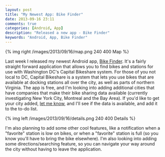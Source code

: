 ```yaml
---
layout: post
title: "My Newest App: Bike Finder"
date: 2013-09-16 23:11
comments: true
categories: [Android, App]
description: "Released a new app - Bike Finder"
keywords: "Android, App, Bike Finder"
---
```


{% img right /images/2013/09/16/map.png 240 400 Map %}

Last week I released my newest Android app, [Bike Finder](https://play.google.com/store/apps/details?id=org.michaelevans.bikefinder&referrer=utm_source%3Dblog). It's a fairly straight forward application that allows you to find bikes and stations for use with Washington DC's Capital Bikeshare system. For those of you not local to DC, Capital Bikeshare is a system that lets you use bikes that are available at docking stations all over the city, as well as parts of northern Virginia. The app is free, and I'm looking into adding additional cities that have companies that make their bike sharing data available (currently investigating New York City, Montreal and the Bay Area). If you'd like to get your city added, [let me know](http://twitter.com/m_evans10), and I'll see if the data is available, and add it to the to-do list. 

<!-- more -->

{% img left /images/2013/09/16/details.png 240 400 Details %}

I'm also planning to add some other cool features, like a notification when a "favorite" station is low on bikes, or when a "favorite" station is full (so you know you'll have to bring the bike elsewhere). I'm also looking into adding some directions/searching feature, so you can navigate your way around the city without having to leave the application.

